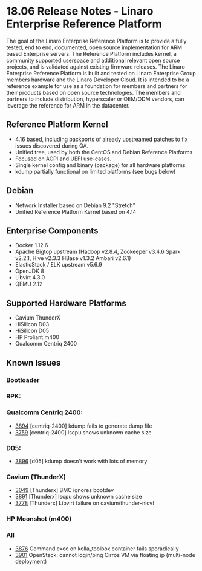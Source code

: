 # 18.06 Release Notes - Linaro Enterprise Reference Platform

The goal of the Linaro Enterprise Reference Platform is to provide a fully tested, end to end, documented, open source implementation for ARM based Enterprise servers. The Reference Platform includes kernel, a community supported userspace and additional relevant open source projects, and is validated against existing firmware releases. The Linaro Enterprise Reference Platform is built and tested on Linaro Enterprise Group members hardware and the Linaro Developer Cloud. It is intended to be a reference example for use as a foundation for members and partners for their products based on open source technologies. The members and partners to include distribution, hyperscaler or OEM/ODM vendors, can leverage the reference for ARM in the datacenter.

## Reference Platform Kernel

- 4.16 based, including backports of already upstreamed patches to fix issues discovered during QA.
- Unified tree, used by both the CentOS and Debian Reference Platforms
- Focused on ACPI and UEFI use-cases.
- Single kernel config and binary (package) for all hardware platforms
- kdump partially functional on limited platforms (see bugs below)

## Debian

- Network Installer based on Debian 9.2 "Stretch"
- Unified Reference Platform Kernel based on 4.14

## Enterprise Components
- Docker 1.12.6
- Apache Bigtop upstream (Hadoop v2.8.4, Zookeeper v3.4.6 Spark v2.2.1, Hive v2.3.3 HBase v1.3.2 Ambari v2.6.1)
- ElasticStack / ELK upstream v5.6.9
- OpenJDK 8
- Libvirt 4.3.0
- QEMU 2.12

## Supported Hardware Platforms

- Cavium ThunderX
- HiSilicon D03
- HiSilicon D05
- HP Proliant m400
- Qualcomm Centriq 2400

## Known Issues

### Bootloader

### RPK:

### Qualcomm Centriq 2400:
- [3894](https://bugs.linaro.org/show_bug.cgi?id=3894) [centriq-2400] kdump fails to generate dump file
- [3759](https://bugs.linaro.org/show_bug.cgi?id=3759) [centriq-2400] lscpu shows unknown cache size


### D05:
- [3896](https://bugs.linaro.org/show_bug.cgi?id=3896) [d05] kdump doesn't work with lots of memory

### Cavium (ThunderX)
- [3049](https://bugs.linaro.org/show_bug.cgi?id=3049) [Thunderx] BMC ignores bootdev
- [3891](https://bugs.linaro.org/show_bug.cgi?id=3891) [Thunderx] lscpu shows unknown cache size
- [3778](https://bugs.linaro.org/show_bug.cgi?id=3778) [Thunderx] Libvirt failure on cavium/thunder-nicvf


### HP Moonshot (m400)

### All
- [3876](https://bugs.linaro.org/show_bug.cgi?id=3876) Command exec on kolla_toolbox container fails sporadically
- [3901](https://bugs.linaro.org/show_bug.cgi?id=3901) OpenStack: cannot login/ping Cirros VM via floating ip (multi-node deployment)
